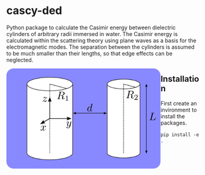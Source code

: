 # cascy-ded
Python package to calculate the Casimir energy between dielectric cylinders of arbitrary radii immersed in water.
The Casimir energy is calculated within the scattering theory using plane waves as a basis for the electromagnetic modes.
The separation between the cylinders is assumed to be much smaller than their lengths, so that edge effects can be neglected.

<img src="images/geometry.svg" align="left" height="80%" width="80%" >

## Installation

First create an invironment to install the packages.

    pip install -e .
    
